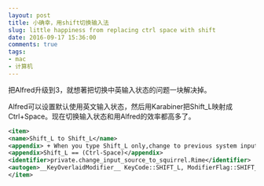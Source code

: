 ```yaml
---
layout: post
title: 小确幸，用shift切换输入法
slug: little happiness from replacing ctrl space with shift
date: 2016-09-17 15:36:00
comments: true
tags:
- mac
- 计算机
---
```


把Alfred升级到3，就想著把切换中英输入状态的问题一块解决掉。

Alfred可以设置默认使用英文输入状态，然后用Karabiner把Shift_L映射成Ctrl+Space。现在切换输入状态和用Alfred的效率都高多了。

```xml
<item>
<name>Shift_L to Shift_L</name>
<appendix> + When you type Shift_L only,change to previous system input method</appendix>
<appendix>Shift_L == (Ctrl-Space)</appendix>
<identifier>private.change_input_source_to_squirrel.Rime</identifier>
<autogen>__KeyOverlaidModifier__ KeyCode::SHIFT_L, ModifierFlag::SHIFT_L | ModifierFlag::NONE, KeyCode::SHIFT_L, KeyCode::SPACE,ModifierFlag::CONTROL_L</autogen>
</item>
```

